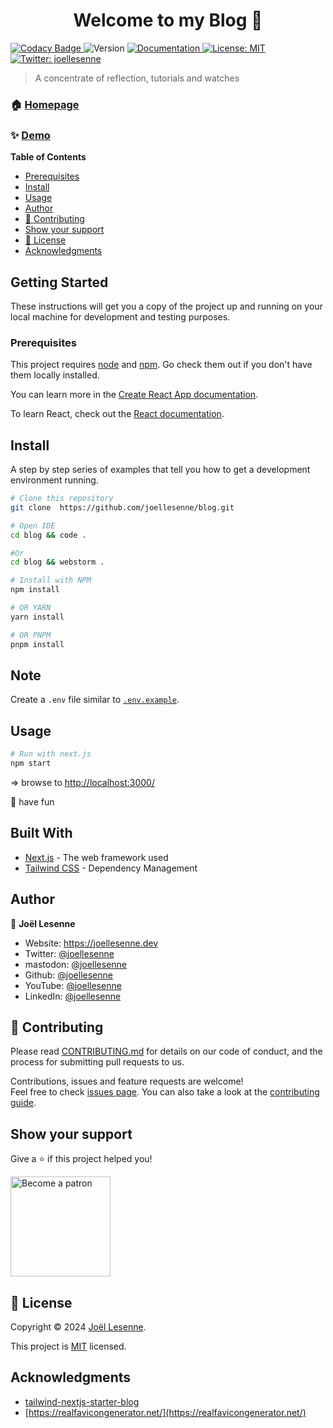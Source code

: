<h1 align="center">
  Welcome to my Blog 👋
</h1>
<p>
    <a href="https://www.codacy.com/gh/joellesenne/lab/dashboard?utm_source=github.com&amp;utm_medium=referral&amp;utm_content=joellesenne/blog&amp;utm_campaign=Badge_Grade">
        <img alt="Codacy Badge" src="https://app.codacy.com/project/badge/Grade/6553513b8d1b49d2a5f87e96e1fa79e0"/>
    </a>
    <img alt="Version" src="https://img.shields.io/badge/version-2.0.0-blue.svg?cacheSeconds=2592000" />
    <a href="https://github.com/joellesenne/blog#readme" target="_blank">
        <img alt="Documentation" src="https://img.shields.io/badge/documentation-yes-brightgreen.svg" />
    </a>
    <a href="LICENSE" target="_blank">
        <img alt="License: MIT" src="https://img.shields.io/badge/License-MIT-yellow.svg" />
    </a>
    <a href="https://twitter.com/joellesenne" target="_blank">
        <img alt="Twitter: joellesenne" src="https://img.shields.io/twitter/follow/joellesenne.svg?style=social" />
    </a>
</p>

> A concentrate of reflection, tutorials and watches

### 🏠 [Homepage](https://github.com/joellesenne/lab.joellesenne.dev)

### ✨ [Demo](https://lab.joellesenne.dev)

**Table of Contents**

- [Prerequisites](#prerequisites)
- [Install](#install)
- [Usage](#usage)
- [Author](#author)
- [🤝 Contributing](#-contributing)
- [Show your support](#show-your-support)
- [📝 License](#-license)
- [Acknowledgments](#acknowledgments)

## Getting Started

These instructions will get you a copy of the project up and running on your local machine for development and testing purposes.

### Prerequisites

This project requires [node](https://nodejs.org) and [npm](https://npmjs.com). Go check them out if you don't have them locally installed.

You can learn more in the [Create React App documentation](https://facebook.github.io/create-react-app/docs/getting-started).

To learn React, check out the [React documentation](https://reactjs.org/).

## Install

A step by step series of examples that tell you how to get a development environment running.

```sh
# Clone this repository
git clone  https://github.com/joellesenne/blog.git

# Open IDE
cd blog && code .

#Or
cd blog && webstorm .

# Install with NPM
npm install

# OR YARN
yarn install

# OR PNPM
pnpm install
```
## Note
Create a `.env` file similar to [`.env.example`](.env.example).

## Usage

```sh
# Run with next.js
npm start
```

=> browse to [http://localhost:3000/](http://localhost:3000/)

🎉 have fun

## Built With

-   [Next.js](https://nextjs.org/) - The web framework used
-   [Tailwind CSS](https://tailwindcss.com/) - Dependency Management

## Author

👤 **Joël Lesenne**

- Website: https://joellesenne.dev
- Twitter: [@joellesenne](https://twitter.com/joellesenne)
- mastodon: [@joellesenne](https://mastodon.social/@joellesenne)
- Github: [@joellesenne](https://github.com/joellesenne)
- YouTube: [@joellesenne](https://youtube.com/@joellesenne)
- LinkedIn: [@joellesenne](https://linkedin.com/in/joellesenne)

## 🤝 Contributing

Please read [CONTRIBUTING.md](https://gist.github.com/PurpleBooth/b24679402957c63ec426) for details on our code of conduct, and the process for submitting pull requests to us.

Contributions, issues and feature requests are welcome!<br />Feel free to check [issues page](https://github.com/joellesenne/blog/issues). You can also take a look at the [contributing guide](https://github.com/joellesenne/blog/blob/main/CONTRIBUTING.md).

## Show your support

Give a ⭐️ if this project helped you!

<a href="https://www.patreon.com/joellesenne">
  <img alt="Become a patron" src="https://c5.patreon.com/external/logo/become_a_patron_button@2x.png" width="160">
</a>

## 📝 License

Copyright © 2024 [Joël Lesenne](https://github.com/joellesenne).

This project is [MIT](LICENSE) licensed.

## Acknowledgments

- [tailwind-nextjs-starter-blog](https://github.com/timlrx/tailwind-nextjs-starter-blog)
- [https://realfavicongenerator.net/](https://realfavicongenerator.net/)